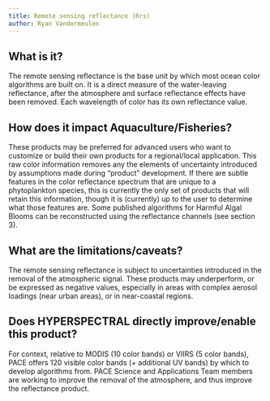 ```yaml
---
title: Remote sensing reflectance (Rrs)
author: Ryan Vandermeulen
---
```


## What is it?

The remote sensing reflectance is the base unit by which most ocean color algorithms are built
on. It is a direct measure of the water-leaving reflectance, after the atmosphere and surface
reflectance effects have been removed. Each wavelength of color has its own reflectance value.

## How does it impact Aquaculture/Fisheries?

These products may be preferred for advanced users who want to customize or build their own
products for a regional/local application. This raw color information removes any the elements of
uncertainty introduced by assumptions made during “product” development. If there are subtle
features in the color reflectance spectrum that are unique to a phytoplankton species, this is
currently the only set of products that will retain this information, though it is (currently) up to
the user to determine what those features are. Some published algorithms for Harmful Algal
Blooms can be reconstructed using the reflectance channels (see section 3).

## What are the limitations/caveats?

The remote sensing reflectance is subject to uncertainties introduced in the removal of the
atmospheric signal. These products may underperform, or be expressed as negative values,
especially in areas with complex aerosol loadings (near urban areas), or in near-coastal regions.

## Does HYPERSPECTRAL directly improve/enable this product?

For context, relative to MODIS (10 color bands) or VIIRS (5 color bands), PACE offers 120 visible
color bands (+ additional UV bands) by which to develop algorithms from. PACE Science and
Applications Team members are working to improve the removal of the atmosphere, and thus
improve the reflectance product.